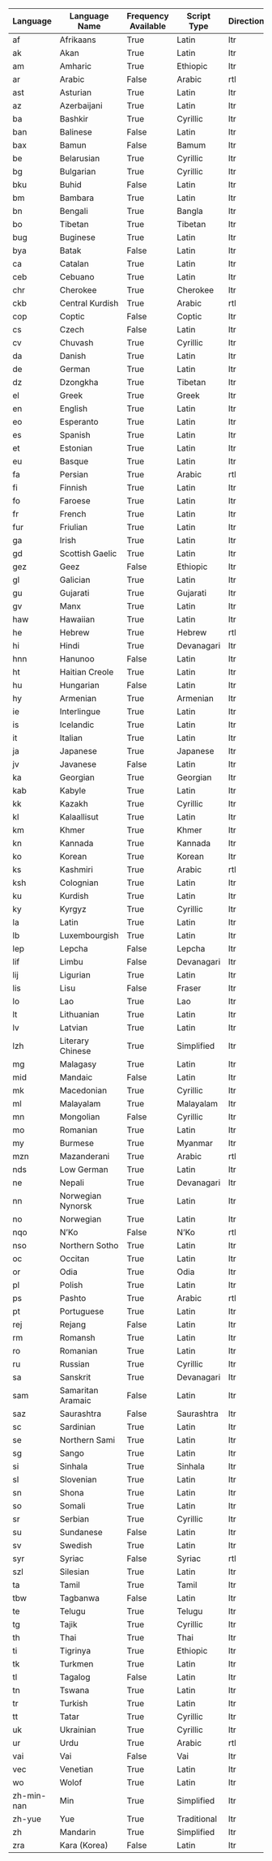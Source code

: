 | Language | Language Name | Frequency Available | Script Type | Direction |
|---|---|---|---|---|
| af | Afrikaans | True | Latin | ltr |
| ak | Akan | True | Latin | ltr |
| am | Amharic | True | Ethiopic | ltr |
| ar | Arabic | False | Arabic | rtl |
| ast | Asturian | True | Latin | ltr |
| az | Azerbaijani | True | Latin | ltr |
| ba | Bashkir | True | Cyrillic | ltr |
| ban | Balinese | False | Latin | ltr |
| bax | Bamun | False | Bamum | ltr |
| be | Belarusian | True | Cyrillic | ltr |
| bg | Bulgarian | True | Cyrillic | ltr |
| bku | Buhid | False | Latin | ltr |
| bm | Bambara | True | Latin | ltr |
| bn | Bengali | True | Bangla | ltr |
| bo | Tibetan | True | Tibetan | ltr |
| bug | Buginese | True | Latin | ltr |
| bya | Batak | False | Latin | ltr |
| ca | Catalan | True | Latin | ltr |
| ceb | Cebuano | True | Latin | ltr |
| chr | Cherokee | True | Cherokee | ltr |
| ckb | Central Kurdish | True | Arabic | rtl |
| cop | Coptic | False | Coptic | ltr |
| cs | Czech | False | Latin | ltr |
| cv | Chuvash | True | Cyrillic | ltr |
| da | Danish | True | Latin | ltr |
| de | German | True | Latin | ltr |
| dz | Dzongkha | True | Tibetan | ltr |
| el | Greek | True | Greek | ltr |
| en | English | True | Latin | ltr |
| eo | Esperanto | True | Latin | ltr |
| es | Spanish | True | Latin | ltr |
| et | Estonian | True | Latin | ltr |
| eu | Basque | True | Latin | ltr |
| fa | Persian | True | Arabic | rtl |
| fi | Finnish | True | Latin | ltr |
| fo | Faroese | True | Latin | ltr |
| fr | French | True | Latin | ltr |
| fur | Friulian | True | Latin | ltr |
| ga | Irish | True | Latin | ltr |
| gd | Scottish Gaelic | True | Latin | ltr |
| gez | Geez | False | Ethiopic | ltr |
| gl | Galician | True | Latin | ltr |
| gu | Gujarati | True | Gujarati | ltr |
| gv | Manx | True | Latin | ltr |
| haw | Hawaiian | True | Latin | ltr |
| he | Hebrew | True | Hebrew | rtl |
| hi | Hindi | True | Devanagari | ltr |
| hnn | Hanunoo | False | Latin | ltr |
| ht | Haitian Creole | True | Latin | ltr |
| hu | Hungarian | False | Latin | ltr |
| hy | Armenian | True | Armenian | ltr |
| ie | Interlingue | True | Latin | ltr |
| is | Icelandic | True | Latin | ltr |
| it | Italian | True | Latin | ltr |
| ja | Japanese | True | Japanese | ltr |
| jv | Javanese | False | Latin | ltr |
| ka | Georgian | True | Georgian | ltr |
| kab | Kabyle | True | Latin | ltr |
| kk | Kazakh | True | Cyrillic | ltr |
| kl | Kalaallisut | True | Latin | ltr |
| km | Khmer | True | Khmer | ltr |
| kn | Kannada | True | Kannada | ltr |
| ko | Korean | True | Korean | ltr |
| ks | Kashmiri | True | Arabic | rtl |
| ksh | Colognian | True | Latin | ltr |
| ku | Kurdish | True | Latin | ltr |
| ky | Kyrgyz | True | Cyrillic | ltr |
| la | Latin | True | Latin | ltr |
| lb | Luxembourgish | True | Latin | ltr |
| lep | Lepcha | False | Lepcha | ltr |
| lif | Limbu | False | Devanagari | ltr |
| lij | Ligurian | True | Latin | ltr |
| lis | Lisu | False | Fraser | ltr |
| lo | Lao | True | Lao | ltr |
| lt | Lithuanian | True | Latin | ltr |
| lv | Latvian | True | Latin | ltr |
| lzh | Literary Chinese | True | Simplified | ltr |
| mg | Malagasy | True | Latin | ltr |
| mid | Mandaic | False | Latin | ltr |
| mk | Macedonian | True | Cyrillic | ltr |
| ml | Malayalam | True | Malayalam | ltr |
| mn | Mongolian | False | Cyrillic | ltr |
| mo | Romanian | True | Latin | ltr |
| my | Burmese | True | Myanmar | ltr |
| mzn | Mazanderani | True | Arabic | rtl |
| nds | Low German | True | Latin | ltr |
| ne | Nepali | True | Devanagari | ltr |
| nn | Norwegian Nynorsk | True | Latin | ltr |
| no | Norwegian | True | Latin | ltr |
| nqo | N’Ko | False | N’Ko | rtl |
| nso | Northern Sotho | True | Latin | ltr |
| oc | Occitan | True | Latin | ltr |
| or | Odia | True | Odia | ltr |
| pl | Polish | True | Latin | ltr |
| ps | Pashto | True | Arabic | rtl |
| pt | Portuguese | True | Latin | ltr |
| rej | Rejang | False | Latin | ltr |
| rm | Romansh | True | Latin | ltr |
| ro | Romanian | True | Latin | ltr |
| ru | Russian | True | Cyrillic | ltr |
| sa | Sanskrit | True | Devanagari | ltr |
| sam | Samaritan Aramaic | False | Latin | ltr |
| saz | Saurashtra | False | Saurashtra | ltr |
| sc | Sardinian | True | Latin | ltr |
| se | Northern Sami | True | Latin | ltr |
| sg | Sango | True | Latin | ltr |
| si | Sinhala | True | Sinhala | ltr |
| sl | Slovenian | True | Latin | ltr |
| sn | Shona | True | Latin | ltr |
| so | Somali | True | Latin | ltr |
| sr | Serbian | True | Cyrillic | ltr |
| su | Sundanese | False | Latin | ltr |
| sv | Swedish | True | Latin | ltr |
| syr | Syriac | False | Syriac | rtl |
| szl | Silesian | True | Latin | ltr |
| ta | Tamil | True | Tamil | ltr |
| tbw | Tagbanwa | False | Latin | ltr |
| te | Telugu | True | Telugu | ltr |
| tg | Tajik | True | Cyrillic | ltr |
| th | Thai | True | Thai | ltr |
| ti | Tigrinya | True | Ethiopic | ltr |
| tk | Turkmen | True | Latin | ltr |
| tl | Tagalog | False | Latin | ltr |
| tn | Tswana | True | Latin | ltr |
| tr | Turkish | True | Latin | ltr |
| tt | Tatar | True | Cyrillic | ltr |
| uk | Ukrainian | True | Cyrillic | ltr |
| ur | Urdu | True | Arabic | rtl |
| vai | Vai | False | Vai | ltr |
| vec | Venetian | True | Latin | ltr |
| wo | Wolof | True | Latin | ltr |
| zh-min-nan | Min | True | Simplified | ltr |
| zh-yue | Yue | True | Traditional | ltr |
| zh | Mandarin | True | Simplified | ltr |
| zra | Kara (Korea) | False | Latin | ltr |
